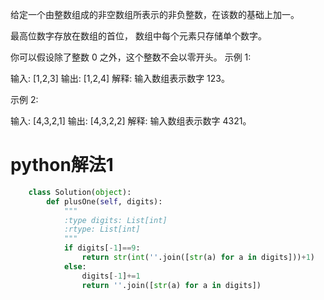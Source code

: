 给定一个由整数组成的非空数组所表示的非负整数，在该数的基础上加一。

最高位数字存放在数组的首位， 数组中每个元素只存储单个数字。

你可以假设除了整数 0 之外，这个整数不会以零开头。
示例 1:

输入: [1,2,3]
输出: [1,2,4]
解释: 输入数组表示数字 123。


示例 2:

输入: [4,3,2,1]
输出: [4,3,2,2]
解释: 输入数组表示数字 4321。

# python解法1

```Python
	class Solution(object):
	    def plusOne(self, digits):
	        """
	        :type digits: List[int]
	        :rtype: List[int]
	        """
	        if digits[-1]==9:
	            return str(int(''.join([str(a) for a in digits]))+1)
	        else:
	            digits[-1]+=1
	            return ''.join([str(a) for a in digits])
```
        